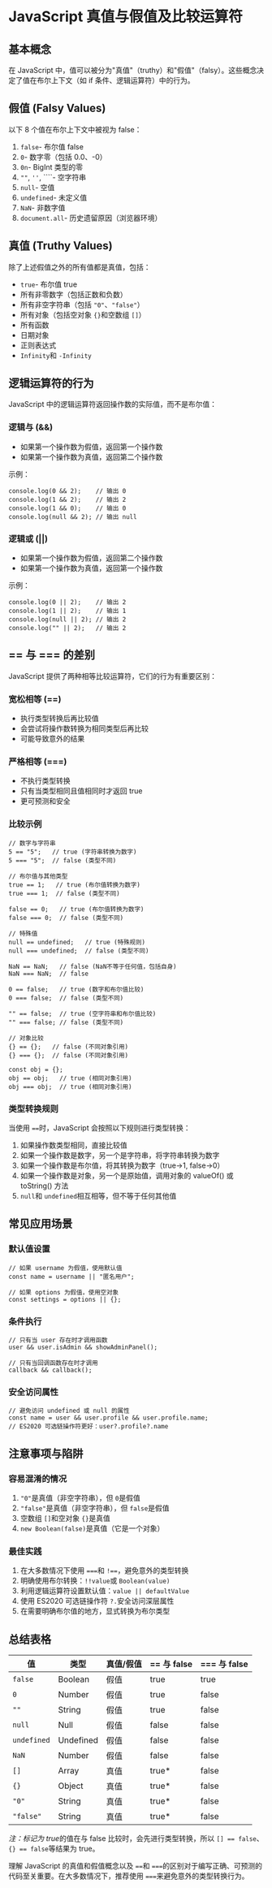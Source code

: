 # JavaScript 真值与假值及比较运算符

## 基本概念

在 JavaScript 中，值可以被分为"真值"（truthy）和"假值"（falsy）。这些概念决定了值在布尔上下文（如 if 条件、逻辑运算符）中的行为。

## 假值 (Falsy Values)

以下 8 个值在布尔上下文中被视为 false：

1. `false`- 布尔值 false
2. `0`- 数字零（包括 0.0、-0）
3. `0n`- BigInt 类型的零
4. `""`, `''`, ````- 空字符串
5. `null`- 空值
6. `undefined`- 未定义值
7. `NaN`- 非数字值
8. `document.all`- 历史遗留原因（浏览器环境）

## 真值 (Truthy Values)

除了上述假值之外的所有值都是真值，包括：

- `true`- 布尔值 true
- 所有非零数字（包括正数和负数）
- 所有非空字符串（包括 `"0"`、`"false"`）
- 所有对象（包括空对象 `{}`和空数组 `[]`）
- 所有函数
- 日期对象
- 正则表达式
- `Infinity`和 `-Infinity`

## 逻辑运算符的行为

JavaScript 中的逻辑运算符返回操作数的实际值，而不是布尔值：

### 逻辑与 (&&)

- 如果第一个操作数为假值，返回第一个操作数
- 如果第一个操作数为真值，返回第二个操作数

示例：

```
console.log(0 && 2);    // 输出 0
console.log(1 && 2);    // 输出 2
console.log(1 && 0);    // 输出 0
console.log(null && 2); // 输出 null
```

### 逻辑或 (||)

- 如果第一个操作数为假值，返回第二个操作数
- 如果第一个操作数为真值，返回第一个操作数

示例：

```
console.log(0 || 2);    // 输出 2
console.log(1 || 2);    // 输出 1
console.log(null || 2); // 输出 2
console.log("" || 2);   // 输出 2
```

## == 与 === 的差别

JavaScript 提供了两种相等比较运算符，它们的行为有重要区别：

### 宽松相等 (==)

- 执行类型转换后再比较值
- 会尝试将操作数转换为相同类型后再比较
- 可能导致意外的结果

### 严格相等 (===)

- 不执行类型转换
- 只有当类型相同且值相同时才返回 true
- 更可预测和安全

### 比较示例

```
// 数字与字符串
5 == "5";   // true (字符串转换为数字)
5 === "5";  // false (类型不同)

// 布尔值与其他类型
true == 1;   // true (布尔值转换为数字)
true === 1;  // false (类型不同)

false == 0;   // true (布尔值转换为数字)
false === 0;  // false (类型不同)

// 特殊值
null == undefined;   // true (特殊规则)
null === undefined;  // false (类型不同)

NaN == NaN;   // false (NaN不等于任何值，包括自身)
NaN === NaN;  // false

0 == false;   // true (数字和布尔值比较)
0 === false;  // false (类型不同)

"" == false;  // true (空字符串和布尔值比较)
"" === false; // false (类型不同)

// 对象比较
{} == {};   // false (不同对象引用)
{} === {};  // false (不同对象引用)

const obj = {};
obj == obj;   // true (相同对象引用)
obj === obj;  // true (相同对象引用)
```

### 类型转换规则

当使用 `==`时，JavaScript 会按照以下规则进行类型转换：

1. 如果操作数类型相同，直接比较值
2. 如果一个操作数是数字，另一个是字符串，将字符串转换为数字
3. 如果一个操作数是布尔值，将其转换为数字（true→1, false→0）
4. 如果一个操作数是对象，另一个是原始值，调用对象的 valueOf() 或 toString() 方法
5. `null`和 `undefined`相互相等，但不等于任何其他值

## 常见应用场景

### 默认值设置

```
// 如果 username 为假值，使用默认值
const name = username || "匿名用户";

// 如果 options 为假值，使用空对象
const settings = options || {};
```

### 条件执行

```
// 只有当 user 存在时才调用函数
user && user.isAdmin && showAdminPanel();

// 只有当回调函数存在时才调用
callback && callback();
```

### 安全访问属性

```
// 避免访问 undefined 或 null 的属性
const name = user && user.profile && user.profile.name;
// ES2020 可选链操作符更好：user?.profile?.name
```

## 注意事项与陷阱

### 容易混淆的情况

1. `"0"`是真值（非空字符串），但 `0`是假值
2. `"false"`是真值（非空字符串），但 `false`是假值
3. 空数组 `[]`和空对象 `{}`是真值
4. `new Boolean(false)`是真值（它是一个对象）

### 最佳实践

1. 在大多数情况下使用 `===`和 `!==`，避免意外的类型转换
2. 明确使用布尔转换：`!!value`或 `Boolean(value)`
3. 利用逻辑运算符设置默认值：`value || defaultValue`
4. 使用 ES2020 可选链操作符 `?.`安全访问深层属性
5. 在需要明确布尔值的地方，显式转换为布尔类型

## 总结表格

| 值          | 类型      | 真值/假值 | == 与 false | === 与 false |
| ----------- | --------- | --------- | ----------- | ------------ |
| `false`     | Boolean   | 假值      | true        | true         |
| `0`         | Number    | 假值      | true        | false        |
| `""`        | String    | 假值      | true        | false        |
| `null`      | Null      | 假值      | false       | false        |
| `undefined` | Undefined | 假值      | false       | false        |
| `NaN`       | Number    | 假值      | false       | false        |
| `[]`        | Array     | 真值      | true*       | false        |
| `{}`        | Object    | 真值      | true*       | false        |
| `"0"`       | String    | 真值      | true*       | false        |
| `"false"`   | String    | 真值      | true*       | false        |

*注：标记为 true*的值在与 false 比较时，会先进行类型转换，所以 `[] == false`、`{} == false`等结果为 true。

理解 JavaScript 的真值和假值概念以及 `==`和 `===`的区别对于编写正确、可预测的代码至关重要。在大多数情况下，推荐使用 `===`来避免意外的类型转换行为。